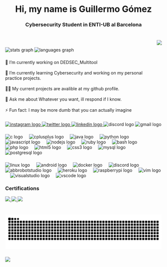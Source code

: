 <h1 align="center">Hi, my name is Guillermo Gómez</h1>

###

<h3 align="center">Cybersecurity Student in ENTI-UB al Barcelona</h3>

###

<br clear="both">

<img align="right" height="177" src="https://media2.giphy.com/media/v1.Y2lkPTc5MGI3NjExejV5NDUyOGU3cGJhdzJrMWtiOGVmMHJocTB3YzM3N2hqaXZpZDBmZiZlcD12MV9pbnRlcm5hbF9naWZfYnlfaWQmY3Q9Zw/hcp2bxnGFOYzwX994H/giphy.webp"  />

###

<div align="left">
  <img src="https://github-readme-stats.vercel.app/api?username=zer0plusone&hide_title=false&hide_rank=false&show_icons=true&include_all_commits=true&count_private=true&disable_animations=false&theme=dracula&locale=en&hide_border=false" height="150" alt="stats graph"  />
  <img src="https://github-readme-stats.vercel.app/api/top-langs?username=zer0plusone&locale=en&hide_title=false&layout=compact&card_width=320&langs_count=5&theme=dracula&hide_border=false" height="150" alt="languages graph"  />
</div>

###

<p align="left">🔭 I’m currently working on DEDSEC_Multitool<br><br>🌱 I’m currently learning Cybersecurity and working on my personal practice projects.<br><br>👨‍💻 My current projects are avalible at my github profile.<br><br>💬 Ask me about Whatever you want, ill respond if I know.<br><br>⚡ Fun fact: I may be more dumb that you can actually imagine</p>

###

<div align="left">
  <a href="https://www.instagram.com/sanchez_g2k04/" target="_blank">
    <img src="https://img.shields.io/static/v1?message=Instagram&logo=instagram&label=&color=E4405F&logoColor=white&labelColor=&style=for-the-badge" height="35" alt="instagram logo"  />
  </a>
  <a href="https://x.com/ASteam_Zer0" target="_blank">
    <img src="https://img.shields.io/static/v1?message=Twitter&logo=twitter&label=&color=1DA1F2&logoColor=white&labelColor=&style=for-the-badge" height="35" alt="twitter logo"  />
  </a>
  <a href="https://www.linkedin.com/in/guillermo-g%C3%B3mez-s%C3%A1nchez-54079629a/" target="_blank">
    <img src="https://img.shields.io/static/v1?message=LinkedIn&logo=linkedin&label=&color=0077B5&logoColor=white&labelColor=&style=for-the-badge" height="35" alt="linkedin logo"  />
  </a>
  <img src="https://img.shields.io/static/v1?message=@zer0who&logo=discord&label=Discord&color=5a5a5a&logoColor=white&labelColor=7289DA&style=for-the-badge" height="35" alt="discord logo"  />
  <img src="https://img.shields.io/static/v1?message=dekodezer0@gmail.com&logo=gmail&label=Gmail&color=5a5a5a&logoColor=white&labelColor=D14836&style=for-the-badge" height="35" alt="gmail logo"  />
</div>

###

<div align="left">
  <img src="https://cdn.jsdelivr.net/gh/devicons/devicon/icons/c/c-original.svg" height="40" alt="c logo"  />
  <img width="12" />
  <img src="https://cdn.jsdelivr.net/gh/devicons/devicon/icons/cplusplus/cplusplus-original.svg" height="40" alt="cplusplus logo"  />
  <img width="12" />
  <img src="https://cdn.jsdelivr.net/gh/devicons/devicon/icons/java/java-original.svg" height="40" alt="java logo"  />
  <img width="12" />
  <img src="https://cdn.jsdelivr.net/gh/devicons/devicon/icons/python/python-original.svg" height="40" alt="python logo"  />
  <img width="12" />
  <img src="https://cdn.jsdelivr.net/gh/devicons/devicon/icons/javascript/javascript-original.svg" height="40" alt="javascript logo"  />
  <img width="12" />
  <img src="https://cdn.jsdelivr.net/gh/devicons/devicon/icons/nodejs/nodejs-original.svg" height="40" alt="nodejs logo"  />
  <img width="12" />
  <img src="https://cdn.jsdelivr.net/gh/devicons/devicon/icons/ruby/ruby-original.svg" height="40" alt="ruby logo"  />
  <img width="12" />
  <img src="https://cdn.jsdelivr.net/gh/devicons/devicon/icons/bash/bash-original.svg" height="40" alt="bash logo"  />
  <img width="12" />
  <img src="https://cdn.jsdelivr.net/gh/devicons/devicon/icons/php/php-original.svg" height="40" alt="php logo"  />
  <img width="12" />
  <img src="https://cdn.jsdelivr.net/gh/devicons/devicon/icons/html5/html5-original.svg" height="40" alt="html5 logo"  />
  <img width="12" />
  <img src="https://cdn.jsdelivr.net/gh/devicons/devicon/icons/css3/css3-original.svg" height="40" alt="css3 logo"  />
  <img width="12" />
  <img src="https://cdn.jsdelivr.net/gh/devicons/devicon/icons/mysql/mysql-original.svg" height="40" alt="mysql logo"  />
  <img width="12" />
  <img src="https://cdn.jsdelivr.net/gh/devicons/devicon/icons/postgresql/postgresql-original.svg" height="40" alt="postgresql logo"  />
</div>

###

<div align="left">
  <img src="https://skillicons.dev/icons?i=linux" height="30" alt="linux logo"  />
  <img width="12" />
  <img src="https://cdn.jsdelivr.net/gh/devicons/devicon/icons/android/android-original.svg" height="30" alt="android logo"  />
  <img width="12" />
  <img src="https://skillicons.dev/icons?i=docker" height="30" alt="docker logo"  />
  <img width="12" />
  <img src="https://skillicons.dev/icons?i=discord" height="30" alt="discord logo"  />
  <img width="12" />
  <img src="https://skillicons.dev/icons?i=bots" height="30" alt="abbrobotstudio logo"  />
  <img width="12" />
  <img src="https://cdn.jsdelivr.net/gh/devicons/devicon/icons/heroku/heroku-original.svg" height="30" alt="heroku logo"  />
  <img width="12" />
  <img src="https://cdn.jsdelivr.net/gh/devicons/devicon/icons/raspberrypi/raspberrypi-original.svg" height="30" alt="raspberrypi logo"  />
  <img width="12" />
  <img src="https://cdn.jsdelivr.net/gh/devicons/devicon/icons/vim/vim-original.svg" height="30" alt="vim logo"  />
  <img width="12" />
  <img src="https://cdn.jsdelivr.net/gh/devicons/devicon/icons/visualstudio/visualstudio-plain.svg" height="30" alt="visualstudio logo"  />
  <img width="12" />
  <img src="https://cdn.jsdelivr.net/gh/devicons/devicon/icons/vscode/vscode-original.svg" height="30" alt="vscode logo"  />
</div>

### Certifications
<div align="left">
  <a href="https://www.credly.com/badges/edd2d9b7-5337-45d0-be8d-990b461b66af/public_url" target="_blank">
    <img src="https://images.credly.com/size/340x340/images/242902b5-f527-42ad-865e-977c9e1b5b58/image.png" height="75"/>
  </a>
    <a href="https://www.credly.com/badges/36471ab1-65ff-4baf-b3b9-612326c0fb1e/public_url" target="_blank">
    <img src="https://images.credly.com/size/340x340/images/441578ec-c0f3-46cc-95fc-86b27e90cf4f/image.png" height="75"/>
  </a>
    <a href="https://www.credly.com/badges/857da5d5-fce2-4d37-a44b-ae160a222e43/public_url" target="_blank">
    <img src="https://images.credly.com/size/340x340/images/22a0ece5-ff05-4594-8320-25e55e9ae203/image.png" height="75"/>
  </a>
</div>

###

<br clear="both">

<img src="https://raw.githubusercontent.com/Zer0plusOne/Zer0plusOne/output/snake.svg" alt="Snake animation" />

###

<img align="left" src="https://profile-counter.glitch.me/Zer0plusOne/count.svg?"  />

###
